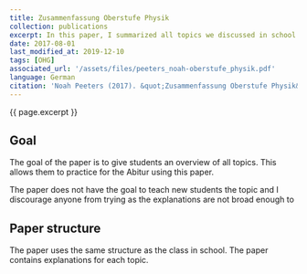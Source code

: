 ```yaml
---
title: Zusammenfassung Oberstufe Physik
collection: publications
excerpt: In this paper, I summarized all topics we discussed in school in physics.
date: 2017-08-01
last_modified_at: 2019-12-10
tags: [OHG]
associated_url: '/assets/files/peeters_noah-oberstufe_physik.pdf'
language: German
citation: 'Noah Peeters (2017). &quot;Zusammenfassung Oberstufe Physik&quot;'
---
```


{{ page.excerpt }}

## Goal

The goal of the paper is to give students an overview of all topics. This allows them to practice for the Abitur using this paper.

The paper does not have the goal to teach new students the topic and I discourage anyone from trying as the explanations are not broad enough to

## Paper structure

The paper uses the same structure as the class in school. The paper contains explanations for each topic.
